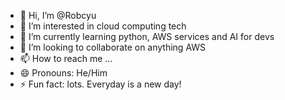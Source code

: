 - 👋 Hi, I’m @Robcyu
- 👀 I’m interested in cloud computing tech
- 🌱 I’m currently learning python, AWS services and AI for devs
- 💞️ I’m looking to collaborate on anything AWS
- 📫 How to reach me ...
- 😄 Pronouns: He/Him
- ⚡ Fun fact: lots. Everyday is a new day!

<!---
Robcyu/Robcyu is a ✨ special ✨ repository because its `README.md` (this file) appears on your GitHub profile.
You can click the Preview link to take a look at your changes.
--->
